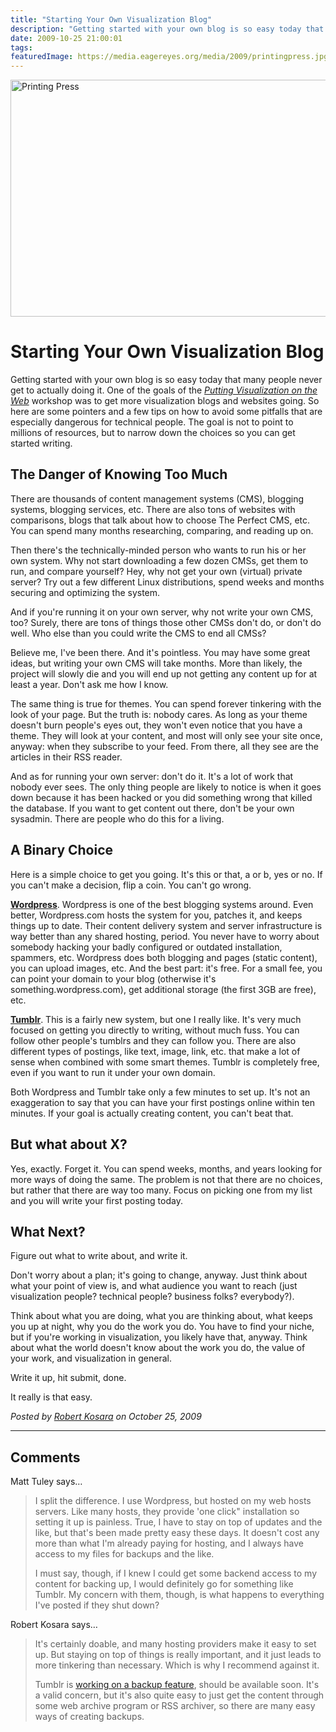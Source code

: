 ```yaml
---
title: "Starting Your Own Visualization Blog"
description: "Getting started with your own blog is so easy today that many people never get to actually doing it. One of the goals of the Putting Visualization on the Web workshop was to get more visualization blogs and websites going. So here are some pointers and a few tips on how to avoid some pitfalls that are especially dangerous for technical people. The goal is not to point to millions of resources, but to narrow down the choices so you can get started writing."
date: 2009-10-25 21:00:01
tags: 
featuredImage: https://media.eagereyes.org/media/2009/printingpress.jpg
---
```


<p><img src="https://media.eagereyes.org/media/2009/printingpress.jpg" border="0" alt="Printing Press" width="540" height="379" /></p>

# Starting Your Own Visualization Blog

Getting started with your own blog is so easy today that many people never get to actually doing it. One of the goals of the <a href="http://eagereyes.org/viswebworkshop.html"><em>Putting Visualization on the Web</em></a> workshop was to get more visualization blogs and websites going. So here are some pointers and a few tips on how to avoid some pitfalls that are especially dangerous for technical people. The goal is not to point to millions of resources, but to narrow down the choices so you can get started writing.

## The Danger of Knowing Too Much

There are thousands of content management systems (CMS), blogging systems, blogging services, etc. There are also tons of websites with comparisons, blogs that talk about how to choose The Perfect CMS, etc. You can spend many months researching, comparing, and reading up on.

Then there's the technically-minded person who wants to run his or her own system. Why not start downloading a few dozen CMSs, get them to run, and compare yourself? Hey, why not get your own (virtual) private server? Try out a few different Linux distributions, spend weeks and months securing and optimizing the system.

And if you're running it on your own server, why not write your own CMS, too? Surely, there are tons of things those other CMSs don't do, or don't do well. Who else than you could write the CMS to end all CMSs?

Believe me, I've been there. And it's pointless. You may have some great ideas, but writing your own CMS will take months. More than likely, the project will slowly die and you will end up not getting any content up for at least a year. Don't ask me how I know.

The same thing is true for themes. You can spend forever tinkering with the look of your page. But the truth is: nobody cares. As long as your theme doesn't burn people's eyes out, they won't even notice that you have a theme. They will look at your content, and most will only see your site once, anyway: when they subscribe to your feed. From there, all they see are the articles in their RSS reader.

And as for running your own server: don't do it. It's a lot of work that nobody ever sees. The only thing people are likely to notice is when it goes down because it has been hacked or you did something wrong that killed the database. If you want to get content out there, don't be your own sysadmin. There are people who do this for a living.

## A Binary Choice

Here is a simple choice to get you going. It's this or that, a or b, yes or no. If you can't make a decision, flip a coin. You can't go wrong.

<strong><a href="http://wordpress.com/">Wordpress</a></strong>. Wordpress is one of the best blogging systems around. Even better, Wordpress.com hosts the system for you, patches it, and keeps things up to date. Their content delivery system and server infrastructure is way better than any shared hosting, period. You never have to worry about somebody hacking your badly configured or outdated installation, spammers, etc. Wordpress does both blogging and pages (static content), you can upload images, etc. And the best part: it's free. For a small fee, you can point your domain to your blog (otherwise it's something.wordpress.com), get additional storage (the first 3GB are free), etc.

<strong><a href="http://tumblr.com/">Tumblr</a></strong>. This is a fairly new system, but one I really like. It's very much focused on getting you directly to writing, without much fuss. You can follow other people's tumblrs and they can follow you. There are also different types of postings, like text, image, link, etc. that make a lot of sense when combined with some smart themes. Tumblr is completely free, even if you want to run it under your own domain.

Both Wordpress and Tumblr take only a few minutes to set up. It's not an exaggeration to say that you can have your first postings online within ten minutes. If your goal is actually creating content, you can't beat that.

## But what about X?

Yes, exactly. Forget it. You can spend weeks, months, and years looking for more ways of doing the same. The problem is not that there are no choices, but rather that there are way too many. Focus on picking one from my list and you will write your first posting today.

## What Next?

Figure out what to write about, and write it.

Don't worry about a plan; it's going to change, anyway. Just think about what your point of view is, and what audience you want to reach (just visualization people? technical people? business folks? everybody?).

Think about what you are doing, what you are thinking about, what keeps you up at night, why you do the work you do. You have to find your niche, but if you're working in visualization, you likely have that, anyway. Think about what the world doesn't know about the work you do, the value of your work, and visualization in general.

Write it up, hit submit, done.

It really is that easy.


_Posted by <a href="/about">Robert Kosara</a> on October 25, 2009_


<aside class="comments">

---
## Comments

Matt Tuley says…
>	<p>I split the difference. I use Wordpress, but hosted on my web hosts servers. Like many hosts, they provide 'one click" installation so setting it up is painless. True, I have to stay on top of updates and the like, but that's been made pretty easy these days. It doesn't cost any more than what I'm already paying for hosting, and I always have access to my files for backups and the like.</p>
>	<p>I must say, though, if I knew I could get some backend access to my content for backing up, I would definitely go for something like Tumblr. My concern with them, though, is what happens to everything I've posted if they shut down?</p>

Robert Kosara says…
>	<p>It's certainly doable, and many hosting providers make it easy to set up. But staying on top of things is really important, and it just leads to more tinkering than necessary. Which is why I recommend against it.</p>
>	<p>Tumblr is <a href="http://www.marco.org/214743206" target="_blank">working on a backup feature</a>, should be available soon. It's a valid concern, but it's also quite easy to just get the content through some web archive program or RSS archiver, so there are many easy ways of creating backups.</p>

</aside>


